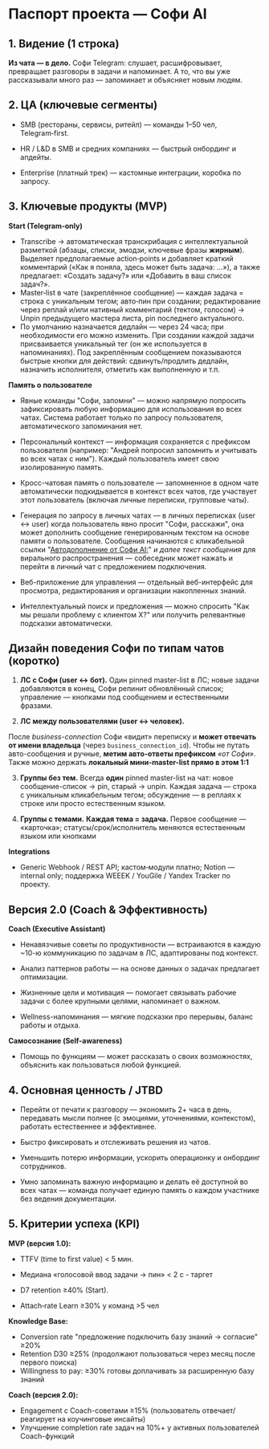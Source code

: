 # Паспорт проекта — Софи AI

## 1. Видение (1 строка)

**Из чата — в дело.**
Софи Telegram: слушает, расшифровывает, превращает разговоры в задачи и напоминает. А то, что вы уже рассказывали много раз — запоминает и объясняет новым людям.

## 2. ЦА (ключевые сегменты)

- SMB (рестораны, сервисы, ритейл) — команды 1–50 чел, Telegram‑first.

- HR / L&D в SMB и средних компаниях — быстрый онбординг и апдейты.

- Enterprise (платный трек) — кастомные интеграции, коробка по запросу.


## 3. Ключевые продукты (MVP)

**Start (Telegram‑only)**

- Transcribe → автоматическая транскрибация с интеллектуальной разметкой (абзацы, списки, эмодзи, ключевые фразы **жирным**). Выделяет предполагаемые action‑points и добавляет краткий комментарий («Как я поняла, здесь может быть задача: …»), а также предлагает: «Создать задачу?» или «Добавить в ваш список задач?».
- Master‑list в чате (закреплённое сообщение) — каждая задача = строка с уникальным тегом; авто‑пин при создании; редактирование через реплай и/или нативный комментарий (тектом, голосом) → Unpin предыдущего мастера листа, pin последнего актуального.
- По умолчанию назначается дедлайн — через 24 часа; при необходимости его можно изменить. При создании каждой задачи присваивается уникальный тег (он же используется в напоминаниях). Под закреплённым сообщением показываются быстрые кнопки для действий: сдвинуть/продлить дедлайн, назначить исполнителя, отметить как выполненную и т.п.


**Память о пользователе**

- Явные команды "Софи, запомни" — можно напрямую попросить зафиксировать любую информацию для использования во всех чатах. Система работает только по запросу пользователя, автоматического запоминания нет.

- Персональный контекст — информация сохраняется с префиксом пользователя (например: "Андрей попросил запомнить и учитывать во всех чатах с ним"). Каждый пользователь имеет свою изолированную память.

- Кросс-чатовая память о пользователе — запомненное в одном чате автоматически подкидывается в контекст всех чатов, где участвует этот пользователь (включая личные переписки, групповые чаты).

- Генерация по запросу в личных чатах — в личных переписках (user ↔ user) когда пользователь явно просит "Софи, расскажи", она может дополнить сообщение генерированным текстом на основе памяти о пользователе. Сообщения начинаются с кликабельной ссылки "[Автодополнение от Софи AI:](https://t.me/sofi_t_bot)" *и далее текст сообщения* для вирального распространения — собеседник может нажать и перейти в личный чат с предложением подключения.

- Веб-приложение для управления — отдельный веб-интерфейс для просмотра, редактирования и организации накопленных знаний.

- Интеллектуальный поиск и предложения — можно спросить "Как мы решали проблему с клиентом X?" или получить релевантные подсказки автоматически.


## Дизайн поведения Софи по типам чатов (коротко)



1. **ЛС с Софи (user ↔ бот).** Один pinned master-list в ЛС; новые задачи добавляются в конец, Софи репинит обновлённый список; управление — кнопками под сообщением и естественными фразами.

2. **ЛС между пользователями (user ↔ человек).**

После _business-connection_ Софи «видит» переписку и **может отвечать от имени владельца** (через `business_connection_id`). Чтобы не путать авто-сообщения и ручные, **метим авто-ответы префиксом** *«от Софи»*. Также можно держать **локальный мини-master-list прямо в этом 1:1**

3. **Группы без тем.** Всегда **один** pinned master-list на чат: новое сообщение-список → pin, старый → unpin. Каждая задача — строка с уникальным кликабельным тегом; обсуждение — в реплаях к строке или просто естественным языком.

4. **Группы с темами.** **Каждая тема = задача.** Первое сообщение — «карточка»; статусы/срок/исполнитель меняются естественным языком или кнопками


**Integrations**

- Generic Webhook / REST API; кастом‑модули платно; Notion — internal only; поддержка WEEEK / YouGile / Yandex Tracker по проекту.


## Версия 2.0 (Coach & Эффективность)

**Coach (Executive Assistant)**

- Ненавязчивые советы по продуктивности — встраиваются в каждую ~10-ю коммуникацию по задачам в ЛС, адаптированы под контекст.

- Анализ паттернов работы — на основе данных о задачах предлагает оптимизации.

- Жизненные цели и мотивация — помогает связывать рабочие задачи с более крупными целями, напоминает о важном.

- Wellness-напоминания — мягкие подсказки про перерывы, баланс работы и отдыха.


**Самосознание (Self-awareness)**

- Помощь по функциям — может рассказать о своих возможностях, объяснить как пользоваться любой функцией.


## 4. Основная ценность / JTBD

- Перейти от печати к разговору — экономить 2+ часа в день, передавать мысли полнее (с эмоциями, уточнениями, контекстом), работать естественнее и эффективнее.

- Быстро фиксировать и отслеживать решения из чатов.

- Уменьшить потерю информации, ускорить операционку и онбординг сотрудников.

- Умно запоминать важную информацию и делать её доступной во всех чатах — команда получает единую память о каждом участнике без ведения документации.


## 5. Критерии успеха (KPI)

**MVP (версия 1.0):**

- TTFV (time to first value) < 5 мин.

- Медиана «голосовой ввод задачи → пин» < 2 с - таргет

- D7 retention ≥40% (Start).

- Attach‑rate Learn ≥30% у команд >5 чел

**Knowledge Base:**
- Conversion rate "предложение подключить базу знаний → согласие" ≥20%
- Retention D30 ≥25% (продолжают пользоваться через месяц после первого поиска)
- Willingness to pay: ≥30% готовы доплачивать за расширенную базу знаний

**Coach (версия 2.0):**
- Engagement с Coach-советами ≥15% (пользователь отвечает/реагирует на коучинговые инсайты)
- Улучшение completion rate задач на 10%+ у активных пользователей Coach-функций


